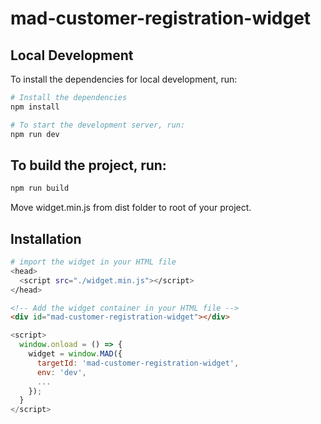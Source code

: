# mad-customer-registration-widget

## Local Development
To install the dependencies for local development, run:

```bash
# Install the dependencies
npm install
```
```bash
# To start the development server, run:
npm run dev
```

## To build the project, run:

```bash
npm run build
```

Move widget.min.js from dist folder to root of your project.

## Installation

```bash
# import the widget in your HTML file
<head>
  <script src="./widget.min.js"></script>
</head>
```

```html
<!-- Add the widget container in your HTML file -->
<div id="mad-customer-registration-widget"></div>
```

```javascript
<script>
  window.onload = () => {
    widget = window.MAD({
      targetId: 'mad-customer-registration-widget',
      env: 'dev',
      ...
    });
  }
</script>
```